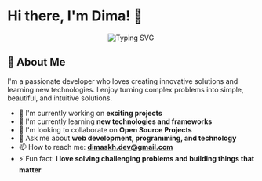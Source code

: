 # Hi there, I'm Dima! 👋

<div align="center">
  <img src="https://readme-typing-svg.herokuapp.com?font=Fira+Code&pause=1000&color=2E9EF7&center=true&vCenter=true&width=435&lines=Full+Stack+Developer;Problem+Solver;Continuous+Learner;Open+Source+Enthusiast" alt="Typing SVG" />
</div>

## 🚀 About Me

I'm a passionate developer who loves creating innovative solutions and learning new technologies. I enjoy turning complex problems into simple, beautiful, and intuitive solutions.

- 🔭 I'm currently working on **exciting projects**
- 🌱 I'm currently learning **new technologies and frameworks**
- 👯 I'm looking to collaborate on **Open Source Projects**
- 💬 Ask me about **web development, programming, and technology**
- 📫 How to reach me: **dimaskh.dev@gmail.com**
- ⚡ Fun fact: **I love solving challenging problems and building things that matter**
<!--

## 🛠️ Tech Stack

<div align="center">

### Languages

![JavaScript](https://img.shields.io/badge/-JavaScript-F7DF1E?style=flat-square&logo=javascript&logoColor=black)
![TypeScript](https://img.shields.io/badge/-TypeScript-3178C6?style=flat-square&logo=typescript&logoColor=white)
![Python](https://img.shields.io/badge/-Python-3776AB?style=flat-square&logo=python&logoColor=white)

### Frontend

![React](https://img.shields.io/badge/-React-61DAFB?style=flat-square&logo=react&logoColor=black)
![Vue.js](https://img.shields.io/badge/-Vue.js-4FC08D?style=flat-square&logo=vue.js&logoColor=white)
![HTML5](https://img.shields.io/badge/-HTML5-E34F26?style=flat-square&logo=html5&logoColor=white)
![CSS3](https://img.shields.io/badge/-CSS3-1572B6?style=flat-square&logo=css3&logoColor=white)

### Backend & Database

![Node.js](https://img.shields.io/badge/-Node.js-339933?style=flat-square&logo=node.js&logoColor=white)
![Express.js](https://img.shields.io/badge/-Express.js-000000?style=flat-square&logo=express&logoColor=white)
![MongoDB](https://img.shields.io/badge/-MongoDB-47A248?style=flat-square&logo=mongodb&logoColor=white)
![PostgreSQL](https://img.shields.io/badge/-PostgreSQL-336791?style=flat-square&logo=postgresql&logoColor=white)

### Tools & Others

![Git](https://img.shields.io/badge/-Git-F05032?style=flat-square&logo=git&logoColor=white)
![VS Code](https://img.shields.io/badge/-VS%20Code-007ACC?style=flat-square&logo=visual-studio-code&logoColor=white)
![Docker](https://img.shields.io/badge/-Docker-2496ED?style=flat-square&logo=docker&logoColor=white)
![AWS](https://img.shields.io/badge/-AWS-232F3E?style=flat-square&logo=amazon-aws&logoColor=white)

</div>

## 📊 GitHub Stats

<div align="center">
  <img src="https://github-readme-stats.vercel.app/api?username=dimaskh&show_icons=true&theme=tokyonight&hide_border=true&count_private=true" alt="GitHub Stats" height="165">
  <img src="https://github-readme-stats.vercel.app/api/top-langs/?username=dimaskh&layout=compact&theme=tokyonight&hide_border=true" alt="Top Languages" height="165">
</div>

<div align="center">
  <img src="https://github-readme-streak-stats.herokuapp.com/?user=dimaskh&theme=tokyonight&hide_border=true" alt="GitHub Streak" />
</div>

## 🎯 Featured Projects

<div align="center">

[![Readme Card](https://github-readme-stats.vercel.app/api/pin/?username=dimaskh&repo=dimaskh&theme=tokyonight&hide_border=true)](https://github.com/dimaskh/dimaskh)

</div>

## 🤝 Connect with Me

<div align="center">

[![LinkedIn](https://img.shields.io/badge/-LinkedIn-0077B5?style=for-the-badge&logo=linkedin&logoColor=white)](https://linkedin.com/in/dimaskh)
[![Twitter](https://img.shields.io/badge/-Twitter-1DA1F2?style=for-the-badge&logo=twitter&logoColor=white)](https://twitter.com/dimaskh)
[![Portfolio](https://img.shields.io/badge/-Portfolio-000000?style=for-the-badge&logo=react&logoColor=white)](https://dimaskh.dev)
[![Email](https://img.shields.io/badge/-Email-D14836?style=for-the-badge&logo=gmail&logoColor=white)](mailto:contact@dimaskh.dev)

</div>

## 💭 Quote

<div align="center">
  <img src="https://quotes-github-readme.vercel.app/api?type=horizontal&theme=tokyonight" alt="Random Dev Quote"/>
</div>

---

<div align="center">
  <img src="https://komarev.com/ghpvc/?username=dimaskh&color=blueviolet&style=flat-square&label=Profile+Views" alt="Profile views" />
</div>

<div align="center">
  
  **Thanks for visiting! 😊**
  
  *"The best way to predict the future is to create it."* – Peter Drucker
  
</div> -->
